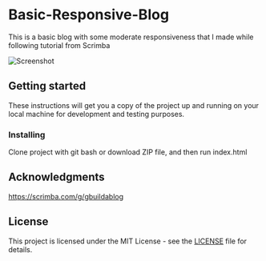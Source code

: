 # Basic-Responsive-Blog

This is a basic blog with some moderate responsiveness that I made while following tutorial from Scrimba

![Screenshot](Basic-Responsive-Blog/images/Basic-Responsive-Blog-Image.png)

## Getting started

These instructions will get you a copy of the project up and running on your local machine for development and testing purposes.

### Installing

Clone project with git bash or download ZIP file, and then run index.html

## Acknowledgments

https://scrimba.com/g/gbuildablog

## License

This project is licensed under the MIT License - see the [LICENSE](LICENSE) file for details.
